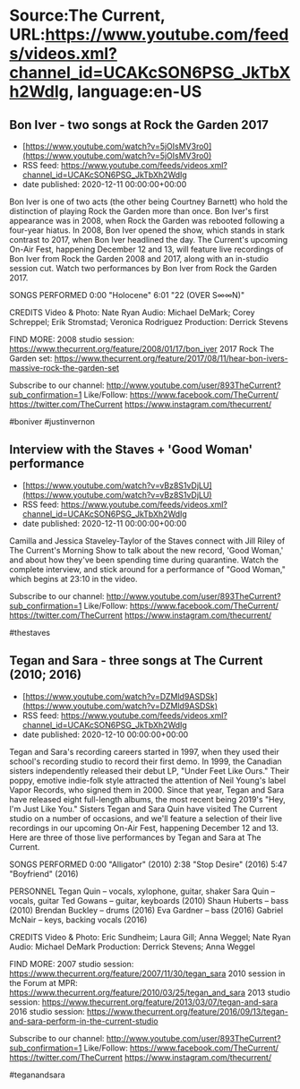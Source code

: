 # Source:The Current, URL:https://www.youtube.com/feeds/videos.xml?channel_id=UCAKcSON6PSG_JkTbXh2WdIg, language:en-US

## Bon Iver - two songs at Rock the Garden 2017
 - [https://www.youtube.com/watch?v=5jOIsMV3ro0](https://www.youtube.com/watch?v=5jOIsMV3ro0)
 - RSS feed: https://www.youtube.com/feeds/videos.xml?channel_id=UCAKcSON6PSG_JkTbXh2WdIg
 - date published: 2020-12-11 00:00:00+00:00

Bon Iver is one of two acts (the other being Courtney Barnett) who hold the distinction of playing Rock the Garden more than once. Bon Iver's first appearance was in 2008, when Rock the Garden was rebooted following a four-year hiatus. In 2008, Bon Iver opened the show, which stands in stark contrast to 2017, when Bon Iver headlined the day. The Current's upcoming On-Air Fest, happening December 12 and 13, will feature live recordings of Bon Iver from Rock the Garden 2008 and 2017, along with an in-studio session cut. Watch two performances by Bon Iver from Rock the Garden 2017.

SONGS PERFORMED
0:00 "Holocene"
6:01 "22 (OVER S∞∞N)"

CREDITS
Video & Photo: Nate Ryan
Audio: Michael DeMark; Corey Schreppel; Erik Stromstad; Veronica Rodriguez
Production: Derrick Stevens

FIND MORE:
2008 studio session: https://www.thecurrent.org/feature/2008/01/17/bon_iver
2017 Rock The Garden set:
https://www.thecurrent.org/feature/2017/08/11/hear-bon-ivers-massive-rock-the-garden-set

Subscribe to our channel:
http://www.youtube.com/user/893TheCurrent?sub_confirmation=1
Like/Follow:
https://www.facebook.com/TheCurrent/
https://twitter.com/TheCurrent
https://www.instagram.com/thecurrent/

#boniver #justinvernon

## Interview with the Staves + 'Good Woman' performance
 - [https://www.youtube.com/watch?v=vBz8S1vDjLU](https://www.youtube.com/watch?v=vBz8S1vDjLU)
 - RSS feed: https://www.youtube.com/feeds/videos.xml?channel_id=UCAKcSON6PSG_JkTbXh2WdIg
 - date published: 2020-12-11 00:00:00+00:00

Camilla and Jessica Staveley-Taylor of the Staves connect with Jill Riley of The Current's Morning Show to talk about the new record, 'Good Woman,' and about how they've been spending time during quarantine. Watch the complete interview, and stick around for a performance of "Good Woman," which begins at 23:10 in the video.

Subscribe to our channel:
http://www.youtube.com/user/893TheCurrent?sub_confirmation=1
Like/Follow:
https://www.facebook.com/TheCurrent/
https://twitter.com/TheCurrent
https://www.instagram.com/thecurrent/

#thestaves

## Tegan and Sara - three songs at The Current (2010; 2016)
 - [https://www.youtube.com/watch?v=DZMld9ASDSk](https://www.youtube.com/watch?v=DZMld9ASDSk)
 - RSS feed: https://www.youtube.com/feeds/videos.xml?channel_id=UCAKcSON6PSG_JkTbXh2WdIg
 - date published: 2020-12-10 00:00:00+00:00

Tegan and Sara's recording careers started in 1997, when they used their school's recording studio to record their first demo. In 1999, the Canadian sisters independently released their debut LP, "Under Feet Like Ours." Their poppy, emotive indie-folk style attracted the attention of Neil Young's label Vapor Records, who signed them in 2000. Since that year, Tegan and Sara have released eight full-length albums, the most recent being 2019's "Hey, I'm Just Like You." Sisters Tegan and Sara Quin have visited The Current studio on a number of occasions, and we'll feature a selection of their live recordings in our upcoming On-Air Fest, happening December 12 and 13. Here are three of those live performances by Tegan and Sara at The Current.


SONGS PERFORMED
0:00 "Alligator" (2010)
2:38 "Stop Desire" (2016)
5:47 "Boyfriend" (2016)

PERSONNEL
Tegan Quin – vocals, xylophone, guitar, shaker
Sara Quin – vocals, guitar
Ted Gowans – guitar, keyboards (2010)
Shaun Huberts – bass (2010)
Brendan Buckley – drums (2016)
Eva Gardner – bass (2016)
Gabriel McNair – keys, backing vocals (2016)

CREDITS
Video & Photo: Eric Sundheim; Laura Gill; Anna Weggel; Nate Ryan
Audio: Michael DeMark
Production: Derrick Stevens; Anna Weggel

FIND MORE:
2007 studio session: https://www.thecurrent.org/feature/2007/11/30/tegan_sara
2010 session in the Forum at MPR: https://www.thecurrent.org/feature/2010/03/25/tegan_and_sara
2013 studio session:
https://www.thecurrent.org/feature/2013/03/07/tegan-and-sara
2016 studio session:
https://www.thecurrent.org/feature/2016/09/13/tegan-and-sara-perform-in-the-current-studio


Subscribe to our channel:
http://www.youtube.com/user/893TheCurrent?sub_confirmation=1
Like/Follow:
https://www.facebook.com/TheCurrent/
https://twitter.com/TheCurrent
https://www.instagram.com/thecurrent/

#teganandsara

